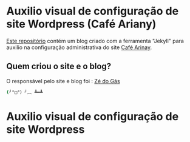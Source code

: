 Auxilio visual de configuração de site Wordpress (Café Ariany)
=====================
[Este repositório](cafeariany-visual-admin-helper) contém um blog criado com a ferramenta "Jekyll" para auxilio na configuração administrativa do site [Café Arinay](http://www.cafeariany.com.br).

Quem criou o site e o blog?
------------------------------------
O responsável pelo site e blog foi : [Zé do Gás](http://instagram.com/@ZeDoGas)

```bash
(╯°□°）╯︵ ┻━┻
```

# Auxilio visual de configuração de site Wordpress
